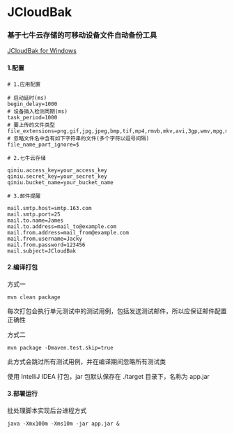 
# JCloudBak



### 基于七牛云存储的可移动设备文件自动备份工具


[JCloudBak for Windows](https://github.com/JamesZBL/JCloudBak)



#### 1.配置


```properties
# 1.应用配置

# 启动延时(ms)
begin_delay=1000
# 设备插入检测周期(ms)
task_period=1000
# 要上传的文件类型
file_extensions=png,gif,jpg,jpeg,bmp,tif,mp4,rmvb,mkv,avi,3gp,wmv,mpg,mov,flv,mp3,swf,wma,ape,aac,wav,doc,docx,ppt,pptx,xls,xlsx,pdf,epub,mobi,txt,html,rar,zip,7z
# 忽略文件名中含有如下字符串的文件(多个字符以逗号间隔)
file_name_part_ignore=$

# 2.七牛云存储

qiniu.access_key=your_access_key
qiniu.secret_key=your_secret_key
qiniu.bucket_name=your_bucket_name

# 3.邮件提醒

mail.smtp.host=smtp.163.com
mail.smtp.port=25
mail.to.name=James
mail.to.address=mail_to@example.com
mail.from.address=mail_from@example.com
mail.from.username=Jacky
mail.from.password=123456
mail.subject=JCloudBak
```


#### 2.编译打包


方式一

```
mvn clean package
```

每次打包会执行单元测试中的测试用例，包括发送测试邮件，所以应保证邮件配置正确性

方式二

```
mvn package -Dmaven.test.skip=true 
```

此方式会跳过所有测试用例，并在编译期间忽略所有测试类

使用 IntelliJ IDEA 打包，jar 包默认保存在 ./target 目录下，名称为 app.jar



#### 3.部署运行


批处理脚本实现后台进程方式

```
java -Xmx100m -Xms10m -jar app.jar &
```

